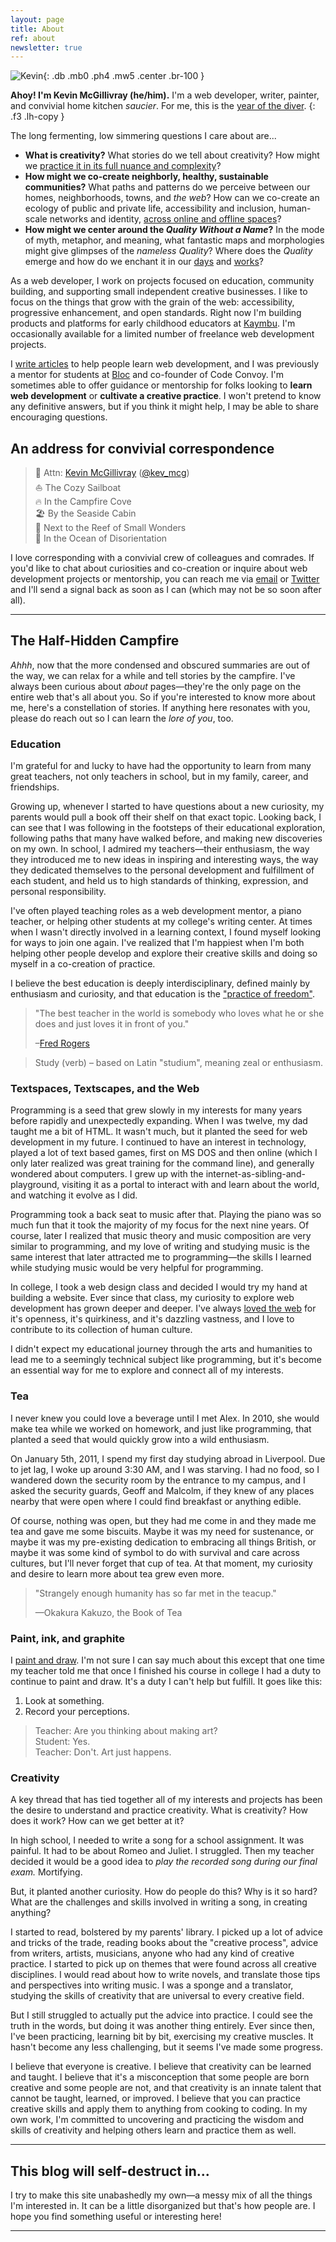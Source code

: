 ```yaml
---
layout: page
title: About
ref: about
newsletter: true
---
```


![Kevin](/img/kevin-alt-4.jpg){: .db .mb0 .ph4 .mw5 .center .br-100 }

**Ahoy! I'm Kevin McGillivray (he/him).** I'm a web developer, writer, painter, and convivial home kitchen _saucier_. For me, this is the [year of the diver](/word).
{: .f3 .lh-copy }

The long fermenting, low simmering questions I care about are...

* **What is creativity?** What stories do we tell about creativity? How might we [practice it in its full nuance and complexity](https://practicingcreativity.kevinmcgillivray.net/)?
* **How might we co-create neighborly, healthy, sustainable communities?** What paths and patterns do we perceive between our homes, neighborhoods, towns, and _the web_? How can we co-create an ecology of public and private life, accessibility and inclusion, human-scale networks and identity, [across online and offline spaces](https://kmcgillivray.github.io/a-web-pattern-language/)?
* **How might we center around the _Quality Without a Name_?** In the mode of myth, metaphor, and meaning, what fantastic maps and morphologies might give glimpses of the _nameless Quality_? Where does the _Quality_ emerge and how do we enchant it in our [days](/writing) and [works](/sketchbook)?

As a web developer, I work on projects focused on education, community building, and supporting small independent creative businesses. I like to focus on the things that grow with the grain of the web: accessibility, progressive enhancement, and open standards. Right now I'm building products and platforms for early childhood educators at [Kaymbu](https://www.kaymbu.com). I'm occasionally available for a limited number of freelance web development projects.

I [write articles](/code) to help people learn web development, and I was previously a mentor for students at [Bloc](http://bloc.io) and co-founder of Code Convoy. I'm sometimes able to offer guidance or mentorship for folks looking to **learn web development** or **cultivate a creative practice**. I won't pretend to know any definitive answers, but if you think it might help, I may be able to share encouraging questions.

## An address for convivial correspondence

> <span class="fs-normal">🤿</span> Attn: [Kevin McGillivray](mailto:kevin.mcgillivray@me.com) ([@kev_mcg](https://twitter.com/kev_mcg))  
> <span class="fs-normal">⛵</span> The Cozy Sailboat  
> <span class="fs-normal">🔥</span> In the Campfire Cove  
> <span class="fs-normal">🏖️</span> By the Seaside Cabin  
> <span class="fs-normal">🐠</span> Next to the Reef of Small Wonders  
> <span class="fs-normal">🌊</span> In the Ocean of Disorientation

I love corresponding with a convivial crew of colleagues and comrades. If you'd like to chat about curiosities and co-creation or inquire about web development projects or mentorship, you can reach me via [email](mailto:kevin.mcgillivray@me.com) or [Twitter](https://twitter.com/kev_mcg) and I'll send a signal back as soon as I can (which may not be so soon after all).

---

## The Half-Hidden Campfire

_Ahhh_, now that the more condensed and obscured summaries are out of the way, we can relax for a while and tell stories by the campfire. I've always been curious about _about_ pages—they're the only page on the entire web that's all about you. So if you're interested to know more about me, here's a constellation of stories. If anything here resonates with you, please do reach out so I can learn the _lore of you_, too.

### Education

I'm grateful for and lucky to have had the opportunity to learn from many great teachers, not only teachers in school, but in my family, career, and friendships.

Growing up, whenever I started to have questions about a new curiosity, my parents would pull a book off their shelf on that exact topic. Looking back, I can see that I was following in the footsteps of their educational exploration, following paths that many have walked before, and making new discoveries on my own. In school, I admired my teachers—their enthusiasm, the way they introduced me to new ideas in inspiring and interesting ways, the way they dedicated themselves to the personal development and fulfillment of each student, and held us to high standards of thinking, expression, and personal responsibility.

<p data-pullquote="I believe the best education is deeply interdisciplinary and defined mainly by enthusiasm and curiosity."></p>

I've often played teaching roles as a web development mentor, a piano teacher, or helping other students at my college's writing center. At times when I wasn't directly involved in a learning context, I found myself looking for ways to join one again. I've realized that I'm happiest when I'm both helping other people develop and explore their creative skills and doing so myself in a co-creation of practice.

I believe the best education is deeply interdisciplinary, defined mainly by enthusiasm and curiosity, and that education is the ["practice of freedom"](https://amzn.com/0415908086).

>"The best teacher in the world is somebody who loves what he or she does and just loves it in front of you."
>
>–[Fred Rogers](https://youtu.be/eOLDFojJvYA)

>Study (verb) – based on Latin "studium", meaning zeal or enthusiasm.

### Textspaces, Textscapes, and the Web

Programming is a seed that grew slowly in my interests for many years before rapidly and unexpectedly expanding. When I was twelve, my dad taught me a bit of HTML. It wasn't much, but it planted the seed for web development in my future. I continued to have an interest in technology, played a lot of text based games, first on MS DOS and then online (which I only later realized was great training for the command line), and generally wondered about computers. I grew up with the internet-as-sibling-and-playground, visiting it as a portal to interact with and learn about the world, and watching it evolve as I did.

Programming took a back seat to music after that. Playing the piano was so much fun that it took the majority of my focus for the next nine years. Of course, later I realized that music theory and music composition are very similar to programming, and my love of writing and studying music is the same interest that later attracted me to programming—the skills I learned while studying music would be very helpful for programming.

In college, I took a web design class and decided I would try my hand at building a website. Ever since that class, my curiosity to explore web development has grown deeper and deeper. I've always [loved the web](https://adactio.com/journal/9016) for it's openness, it's quirkiness, and it's dazzling vastness, and I love to contribute to its collection of human culture.

I didn't expect my educational journey through the arts and humanities to lead me to a seemingly technical subject like programming, but it's become an essential way for me to explore and connect all of my interests.

### Tea

I never knew you could love a beverage until I met Alex. In 2010, she would make tea while we worked on homework, and just like programming, that planted a seed that would quickly grow into a wild enthusiasm.

On January 5th, 2011, I spend my first day studying abroad in Liverpool. Due to jet lag, I woke up around 3:30 AM, and I was starving. I had no food, so I wandered down the security room by the entrance to my campus, and I asked the security guards, Geoff and Malcolm, if they knew of any places nearby that were open where I could find breakfast or anything edible.

Of course, nothing was open, but they had me come in and they made me tea and gave me some biscuits. Maybe it was my need for sustenance, or maybe it was my pre-existing dedication to embracing all things British, or maybe it was some kind of symbol to do with survival and care across cultures, but I'll never forget that cup of tea. At that moment, my curiosity and desire to learn more about tea grew even more.

>"Strangely enough humanity has so far met in the teacup."
>
>—Okakura Kakuzo, the Book of Tea

### Paint, ink, and graphite

I [paint and draw](/sketchbook). I'm not sure I can say much about this except that one time my teacher told me that once I finished his course in college I had a duty to continue to paint and draw. It's a duty I can't help but fulfill. It goes like this:

1. Look at something.
2. Record your perceptions.

>Teacher: Are you thinking about making art?  
>Student: Yes.  
>Teacher: Don't. Art just happens.

### Creativity

A key thread that has tied together all of my interests and projects has been the desire to understand and practice creativity. What is creativity? How does it work? How can we get better at it?

In high school, I needed to write a song for a school assignment. It was painful. It had to be about Romeo and Juliet. I struggled. Then my teacher decided it would be a good idea to *play the recorded song during our final exam.* Mortifying.

But, it planted another curiosity. How do people do this? Why is it so hard? What are the challenges and skills involved in writing a song, in creating anything?

I started to read, bolstered by my parents' library. I picked up a lot of advice and tricks of the trade, reading books about the "creative process", advice from writers, artists, musicians, anyone who had any kind of creative practice. I started to pick up on themes that were found across all creative disciplines. I would read about how to write novels, and translate those tips and perspectives into writing music. I was a sponge and a translator, studying the skills of creativity that are universal to every creative field.

But I still struggled to actually put the advice into practice. I could see the truth in the words, but doing it was another thing entirely. Ever since then, I've been practicing, learning bit by bit, exercising my creative muscles. It hasn't become any less challenging, but it seems I've made some progress.

I believe that everyone is creative. I believe that creativity can be learned and taught. I believe that it's a misconception that some people are born creative and some people are not, and that creativity is an innate talent that cannot be taught, learned, or improved. I believe that you can practice creative skills and apply them to anything from cooking to coding. In my own work, I'm committed to uncovering and practicing the wisdom and skills of creativity and helping others learn and practice them as well.

---

## This blog will self-destruct in...

I try to make this site unabashedly my own—a messy mix of all the things I'm interested in. It can be a little disorganized but that's how people are. I hope you find something useful or interesting here!

---
